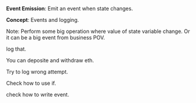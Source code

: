 **Event Emission**: Emit an event when state changes.

**Concept**: Events and logging.

Note: Perform some big operation where value of state variable change. Or it can be a big event from business POV.

log that.


You can deposite and withdraw eth.

Try to log wrong attempt. 

Check how to use if.

check how to write event.

